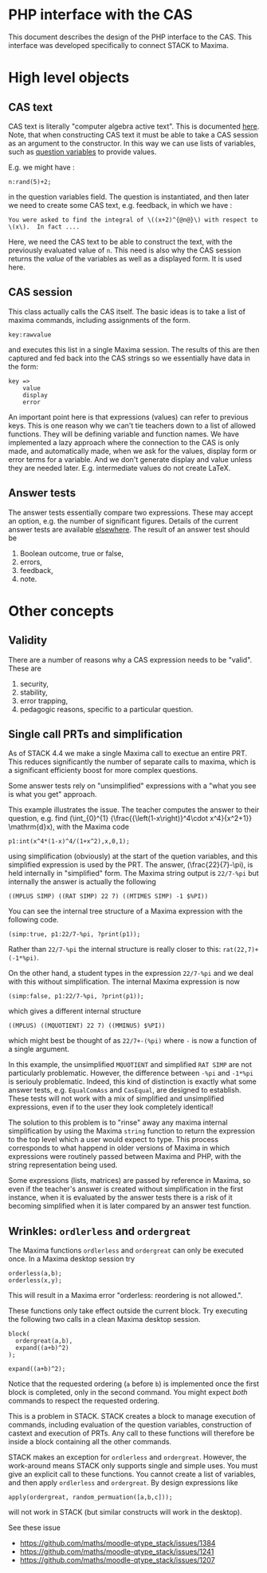 # PHP interface with the CAS

This document describes the design of the PHP interface to the CAS.  This interface was developed specifically to connect STACK to Maxima.

# High level objects

## CAS text

CAS text is literally "computer algebra active text".  This is documented [here](../Authoring/CASText.md).  Note, that when constructing CAS text it must be able to take a CAS session as an argument to the constructor.  In this way we can use lists of variables, such as [question variables](../Authoring/Variables.md) to provide values.

E.g. we might have :

    n:rand(5)+2;

in the question variables field.  The question is instantiated,  and then later we need to create some CAS text, e.g. feedback, in which we have :

    You were asked to find the integral of \((x+2)^{@n@}\) with respect to \(x\).  In fact ....

Here, we need the CAS text to be able to construct the text, with the previously evaluated value of `n`.  This need is also why the CAS session returns the *value* of the variables as well as a displayed form.  It is used here.

## CAS session

This class actually calls the CAS itself.  The basic ideas is to take a list of maxima commands, including assignments of the form.

    key:rawvalue

and executes this list in a single Maxima session.  The results of this are then captured and fed back into the CAS strings so we essentially have data in the form:

    key =>
        value
        display
        error

An important point here is that expressions (values) can refer to previous keys. This is one reason why we can't tie teachers down to a list of allowed functions.  They will be defining variable and function names.  We have implemented a lazy approach where the connection to the CAS is only made, and automatically made, when we ask for the values, display form or error terms for a variable.  And we don't generate display and value unless they are needed later.  E.g. intermediate values do not create LaTeX.


## Answer tests

The answer tests essentially compare two expressions.  These may accept an option, e.g. the number of significant figures.
Details of the current answer tests are available [elsewhere](../Authoring/Answer_Tests/index.md).  The result of an answer test should be

1. Boolean outcome, true or false,
2. errors,
3. feedback,
4. note.

# Other concepts

## Validity

There are a number of reasons why a CAS expression needs to be "valid".   These are

1. security,
2. stability,
3. error trapping,
4. pedagogic reasons, specific to a particular question.

## Single call PRTs and simplification

As of STACK 4.4 we make a single Maxima call to exectue an entire PRT. 
This reduces significantly the number of separate calls to maxima, which 
is a significant efficienty  boost for more complex questions.

Some answer tests rely on "unsimplified" expressions with a "what you see 
is what you get" approach.

This example illustrates the issue.  The teacher computes the answer to their 
question, e.g. find \(\int_{0}^{1} {\frac{{\left(1-x\right)}^4\cdot x^4}{x^2+1}} \mathrm{d}x\), 
with the Maxima code

    p1:int(x^4*(1-x)^4/(1+x^2),x,0,1);

using simplification (obviously) at the start of the quetion variables, and this simplified expression is used
by the PRT. The answer,  \(\frac{22}{7}-\pi\), is held internally in "simplified" form. 
The Maxima string output is `22/7-%pi` but internally the answer is actually the following 

    ((MPLUS SIMP) ((RAT SIMP) 22 7) ((MTIMES SIMP) -1 $%PI)) 

You can see the internal tree structure of a Maxima expression with the following code.

    (simp:true, p1:22/7-%pi, ?print(p1));

Rather than `22/7-%pi` the internal structure is really closer to this: `rat(22,7)+ (-1*%pi)`.

On the other hand, a student types in the expression `22/7-%pi` and we deal with this without simplification.
The internal Maxima expression is now 

    (simp:false, p1:22/7-%pi, ?print(p1));

which gives a different internal structure

    ((MPLUS) ((MQUOTIENT) 22 7) ((MMINUS) $%PI))

which might best be thought of as `22/7+-(%pi)` where `-` is now a function of a single argument.

In this example, the unsimplified `MQUOTIENT` and simplified `RAT SIMP` are not particularly problematic.  However, the difference between `-%pi` and `-1*%pi` is seriouly problematic.  Indeed, this kind of distinction is exactly what some
answer tests, e.g. `EqualComAss` and `CasEqual`, are designed to establish.  These tests will not work with a mix of simplified and unsimplified expressions, even if to the user they look completely identical!

The solution to this problem is to "rinse" away any maxima internal simplification by using the Maxima `string` function to return the expression to the top level which a user would expect to type.  This process corresponds to what happend in older versions of Maxima in which expressions were routinely passed between Maxima and PHP, with the string representation being used.

Some expressions (lists, matrices) are passed by reference in Maxima, so even if the teacher's answer is created without simplification in the first instance, when it is evaluated by the answer tests there is a risk of it becoming simplified when it is later compared by an answer test function.

## Wrinkles: `ordlerless` and `ordergreat`

The Maxima functions `ordlerless` and `ordergreat` can only be executed once.  In a Maxima desktop session try

    orderless(a,b);
    orderless(x,y);

This will result in a Maxima error "orderless: reordering is not allowed.".

These functions only take effect outside the current block.  Try executing the following two calls in a clean Maxima desktop session.

````
block(
  ordergreat(a,b),
  expand((a+b)^2)
);

expand((a+b)^2);
````

Notice that the requested ordering (`a` before `b`) is implemented once the first block is completed, only in the second command.  You might expect _both_ commands to respect the requested ordering.

This is a problem in STACK.  STACK creates a block to manage execution of commands, including evaluation of the question variables, construction of castext and execution of PRTs.  Any call to these functions will therefore be inside a block containing all the other commands.

STACK makes an exception for `ordlerless` and `ordergreat`.  However, the work-around means STACK only supports single and simple uses.  You must give an explicit call to these functions.  You cannot create a list of variables, and then apply `ordlerless` and `ordergreat`.  By design expressions like

    apply(ordergreat, random_permuation([a,b,c]));

will not work in STACK (but similar constructs will work in the desktop).

See these issue

* https://github.com/maths/moodle-qtype_stack/issues/1384
* https://github.com/maths/moodle-qtype_stack/issues/1241
* https://github.com/maths/moodle-qtype_stack/issues/1207
